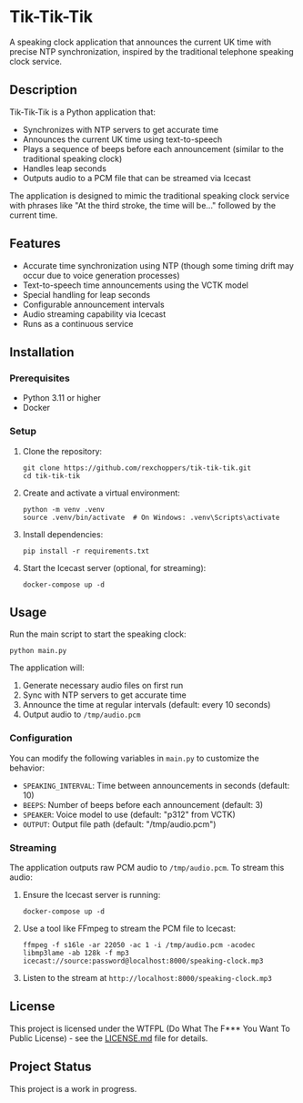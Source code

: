 # Tik-Tik-Tik

A speaking clock application that announces the current UK time with precise NTP synchronization, inspired by the traditional telephone speaking clock service.

## Description

Tik-Tik-Tik is a Python application that:
- Synchronizes with NTP servers to get accurate time
- Announces the current UK time using text-to-speech
- Plays a sequence of beeps before each announcement (similar to the traditional speaking clock)
- Handles leap seconds
- Outputs audio to a PCM file that can be streamed via Icecast

The application is designed to mimic the traditional speaking clock service with phrases like "At the third stroke, the time will be..." followed by the current time.

## Features

- Accurate time synchronization using NTP (though some timing drift may occur due to voice generation processes)
- Text-to-speech time announcements using the VCTK model
- Special handling for leap seconds
- Configurable announcement intervals
- Audio streaming capability via Icecast
- Runs as a continuous service

## Installation

### Prerequisites

- Python 3.11 or higher
- Docker

### Setup

1. Clone the repository:
   ```
   git clone https://github.com/rexchoppers/tik-tik-tik.git
   cd tik-tik-tik
   ```

2. Create and activate a virtual environment:
   ```
   python -m venv .venv
   source .venv/bin/activate  # On Windows: .venv\Scripts\activate
   ```

3. Install dependencies:
   ```
   pip install -r requirements.txt
   ```

4. Start the Icecast server (optional, for streaming):
   ```
   docker-compose up -d
   ```

## Usage

Run the main script to start the speaking clock:

```
python main.py
```

The application will:
1. Generate necessary audio files on first run
2. Sync with NTP servers to get accurate time
3. Announce the time at regular intervals (default: every 10 seconds)
4. Output audio to `/tmp/audio.pcm`

### Configuration

You can modify the following variables in `main.py` to customize the behavior:

- `SPEAKING_INTERVAL`: Time between announcements in seconds (default: 10)
- `BEEPS`: Number of beeps before each announcement (default: 3)
- `SPEAKER`: Voice model to use (default: "p312" from VCTK)
- `OUTPUT`: Output file path (default: "/tmp/audio.pcm")

### Streaming

The application outputs raw PCM audio to `/tmp/audio.pcm`. To stream this audio:

1. Ensure the Icecast server is running:
   ```
   docker-compose up -d
   ```

2. Use a tool like FFmpeg to stream the PCM file to Icecast:
   ```
   ffmpeg -f s16le -ar 22050 -ac 1 -i /tmp/audio.pcm -acodec libmp3lame -ab 128k -f mp3 icecast://source:password@localhost:8000/speaking-clock.mp3
   ```

3. Listen to the stream at `http://localhost:8000/speaking-clock.mp3`

## License

This project is licensed under the WTFPL (Do What The F*** You Want To Public License) - see the [LICENSE.md](LICENSE.md) file for details.

## Project Status

This project is a work in progress.
